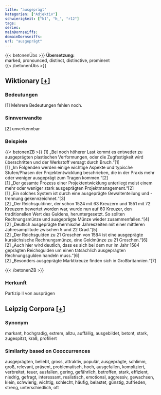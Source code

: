 ```yaml
---
title: "ausgeprägt"
kategorien: ["Adjektiv"]
schwierigkeit: ["k1", "h_", "r12"]
tags:
series:
mainDornseiffs:
domainDornseiffs:
url: "ausgeprägt"
---
```


{{< betonenÜbs >}}
**Übersetzung:**  
marked, pronounced, distinct, distinctive, prominent  
{{< /betonenÜbs >}}

## Wiktionary [[+](https://de.wiktionary.org/wiki/ausgeprägt)]

### Bedeutungen
[1] Mehrere Bedeutungen fehlen noch.  

### Sinnverwandte
[2] unverkennbar  

### Beispiele
{{< betonenZB >}}
[1] „Bei noch höherer Last kommt es entweder zu ausgeprägten plastischen Verformungen, oder die Zugfestigkeit wird überschritten und der Werkstoff versagt durch Bruch.“[1]  
[1] „Im Folgenden werden einige wichtige Aspekte und typische Stufen/Phasen der Projektentwicklung beschrieben, die in der Praxis mehr oder weniger ausgeprägt zum Tragen kommen.“[2]  
[1] „Der gesamte Prozess einer Projektentwicklung unterliegt meist einem mehr oder weniger stark ausgeprägten Projektmanagement.“[2]  
[1] „Ein solches System ist durch eine ausgeprägte Gewaltenteilung und -trennung gekennzeichnet.“[3]  
[2] „Der Reichsguldiner, der schon 1524 mit 63 Kreuzern und 1551 mit 72 Kreuzern bewertet worden war, wurde nun auf 60 Kreuzer, den traditionellen Wert des Guldens, heruntergesetzt. So sollten Rechnungsmünze und ausgeprägte Münze wieder zusammenfallen.“[4]  
[2] „Deutlich ausgeprägte thermische Jahreszeiten mit einer mittleren Jahresamplitude zwischen 5 und 22 Grad.“[5]  
[2] „Der Reichsgulden zu 21 Groschen von 1584 ist eine ausgeprägte kursächsische Rechnungsmünze, eine Goldmünze zu 21 Groschen.“[6]  
[2] „Auch hier wird deutlich, dass es sich bei dem nur im Jahr 1584 geprägten Reichsgulden um einen tatsächlich ausgeprägten Rechnungsgulden handeln muss.“[6]  
[2] „Besonders ausgeprägte Marktkreuze finden sich in Großbritannien.“[7]  

{{< /betonenZB >}}
### Herkunft
Partizip II von ausprägen  


## Leipzig Corpora [[+](https://corpora.uni-leipzig.de/en/res?word=ausgeprägt&corpusId=deu_newscrawl-public_2018)]


### Synonym
markant, hochgradig, extrem, allzu, auffällig, ausgebildet, betont, stark, zugespitzt, kraß, profiliert


### Similarity based on Cooccurrences
ausgeprägten, beliebt, gross, attraktiv, populär, ausgeprägte, schlimm, groß, relevant, präsent, problematisch, hoch, ausgefallen, kompliziert, verbreitet, teuer, ausfallen, gering, gefährlich, betroffen, stark, effizient, niedrig, gefragt, interessant, realistisch, emotional, aggressiv, gewachsen, klein, schwierig, wichtig, schlecht, häufig, belastet, günstig, zufrieden, streng, unterschiedlich, oft

